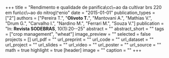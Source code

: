 +++
title = "Rendimento e qualidade de panifica\\cc\\~ao da cultivar brs 220 em fun\\cc\\~ao do nitrog\\^enio"
date = "2015-01-01"
publication_types = ["2"]
authors = ["Pereira T.", "**Olivoto T.**", "Mantovani A.", "Mathias V.", "Drum G.", "Carvalho I.", "Nardino M.", "Ferrari M.", "Souza V."]
publication = "In: **Revista SODEBRAS**, 10(1):20--25"
abstract = ""
abstract_short = ""
tags = ["crop management", "wheat"]
image_preview = ""
selected = false
projects = []
url_pdf = ""
url_preprint = ""
url_code = ""
url_dataset = ""
url_project = ""
url_slides = ""
url_video = ""
url_poster = ""
url_source = ""
math = true
highlight = true
[header]
image = ""
caption = ""
+++
